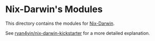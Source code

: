 # Nix-Darwin's Modules

This directory contains the modules for [Nix-Darwin](https://github.com/LnL7/nix-darwin).

See [ryan4yin/nix-darwin-kickstarter](https://github.com/ryan4yin/nix-darwin-kickstarter) for a more
detailed explanation.
